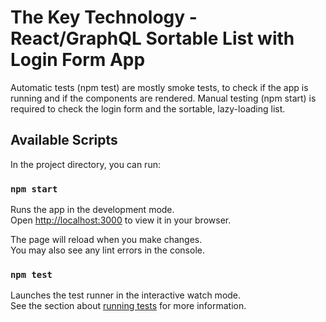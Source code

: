 # The Key Technology - React/GraphQL Sortable List with Login Form App

Automatic tests (npm test) are mostly smoke tests, to check if the app is running and if the components are rendered.
Manual testing (npm start) is required to check the login form and the sortable, lazy-loading list.

## Available Scripts

In the project directory, you can run:

### `npm start`

Runs the app in the development mode.\
Open [http://localhost:3000](http://localhost:3000) to view it in your browser.

The page will reload when you make changes.\
You may also see any lint errors in the console.

### `npm test`

Launches the test runner in the interactive watch mode.\
See the section about [running tests](https://facebook.github.io/create-react-app/docs/running-tests) for more information.
